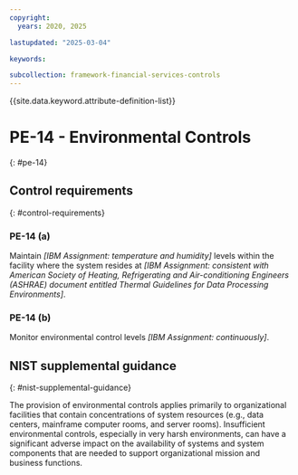 ```yaml
---
copyright:
  years: 2020, 2025

lastupdated: "2025-03-04"

keywords:

subcollection: framework-financial-services-controls
---
```


{{site.data.keyword.attribute-definition-list}}

# PE-14 - Environmental Controls
{: #pe-14}

## Control requirements
{: #control-requirements}



### PE-14 (a)


Maintain _[IBM Assignment: temperature and humidity]_ levels within the facility where the system resides at _[IBM Assignment: consistent with American Society of Heating, Refrigerating and Air-conditioning Engineers (ASHRAE) document entitled Thermal Guidelines for Data Processing Environments]_.


### PE-14 (b)


Monitor environmental control levels _[IBM Assignment: continuously]_.












## NIST supplemental guidance
{: #nist-supplemental-guidance}

The provision of environmental controls applies primarily to organizational facilities that contain concentrations of system resources (e.g., data centers, mainframe computer rooms, and server rooms). Insufficient environmental controls, especially in very harsh environments, can have a significant adverse impact on the availability of systems and system components that are needed to support organizational mission and business functions.
